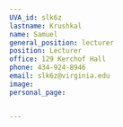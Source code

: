 ```yaml
---
UVA_id: slk6z
lastname: Krushkal
name: Samuel
general_position: lecturer
position: Lecturer
office: 129 Kerchof Hall
phone: 434-924-8946
email: slk6z@virginia.edu
image:
personal_page:


---
```

